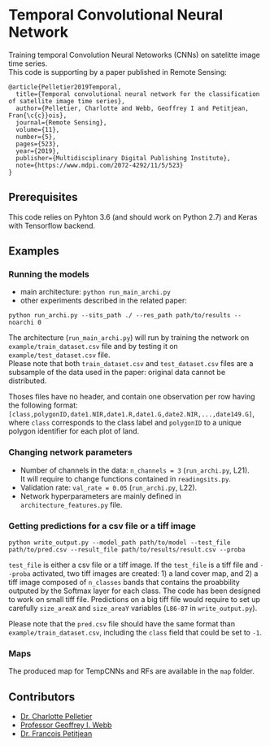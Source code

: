 # Temporal Convolutional Neural Network
Training temporal Convolution Neural Netoworks (CNNs) on satelitte image time series.  
This code is supporting by a paper published in Remote Sensing:
```
@article{Pelletier2019Temporal,
  title={Temporal convolutional neural network for the classification of satellite image time series},
  author={Pelletier, Charlotte and Webb, Geoffrey I and Petitjean, Fran{\c{c}}ois},
  journal={Remote Sensing},
  volume={11},
  number={5},
  pages={523},
  year={2019},
  publisher={Multidisciplinary Digital Publishing Institute},
  note={https://www.mdpi.com/2072-4292/11/5/523}
}

```

## Prerequisites
This code relies on Pyhton 3.6 (and should work on Python 2.7) and Keras with Tensorflow backend.


## Examples

### Running the models

- main architecture: `python run_main_archi.py`
- other experiments described in the related paper: 
```
python run_archi.py --sits_path ./ --res_path path/to/results --noarchi 0
```

The architecture (`run_main_archi.py`) will run by training the network on `example/train_dataset.csv` file and by testing it on `example/test_dataset.csv` file.  
Please note that both `train_dataset.csv` and `test_dataset.csv` files are a subsample of the data used in the paper: original data cannot be distributed.

Thoses files have no header, and contain one observation per row having the following format:
`[class,polygonID,date1.NIR,date1.R,date1.G,date2.NIR,...,date149.G]`,
where `class` corresponds to the class label and `polygonID` to a unique polygon identifier for each plot of land.

### Changing network parameters

- Number of channels in the data: `n_channels = 3` (`run_archi.py`, L21).  
It will require to change functions contained in `readingsits.py`.
- Validation rate: `val_rate = 0.05` (`run_archi.py`, L22).
- Network hyperparameters are mainly defined in `architecture_features.py` file.

### Getting predictions for a csv file or a tiff image

```
python write_output.py --model_path path/to/model --test_file path/to/pred.csv --result_file path/to/results/result.csv --proba
```

`test_file` is either a csv file or a tiff image. 
If the `test_file` is a tiff file and `--proba` activated, two tiff images are created: 1) a land cover map, and 2) a tiff image composed of `n_classes` bands that contains the proabbility outputed by the Softmax layer for each class.
The code has been designed to work on small tiff file. Predictions on a big tiff file would require to set up carefully `size_areaX` and `size_areaY` variables (`L86-87` in `write_output.py`).

Please note that the `pred.csv` file should have the same format than `example/train_dataset.csv`, including the `class` field that could be set to `-1`.

### Maps

The produced map for TempCNNs and RFs are available in the `map` folder.


## Contributors
 - [Dr. Charlotte Pelletier](https://sites.google.com/site/charpelletier)
 - [Professor Geoffrey I. Webb](http://i.giwebb.com/)
 - [Dr. Francois Petitjean](http://www.francois-petitjean.com/Research/)



